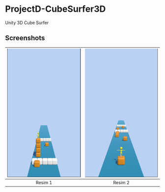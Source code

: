 # ProjectD-CubeSurfer3D
Unity 3D Cube Surfer
## Screenshots
![Resim 1](Screenshots/d1.PNG) | ![Resim 2](Screenshots/d2.PNG)
:---:|:---:
Resim 1 | Resim 2
